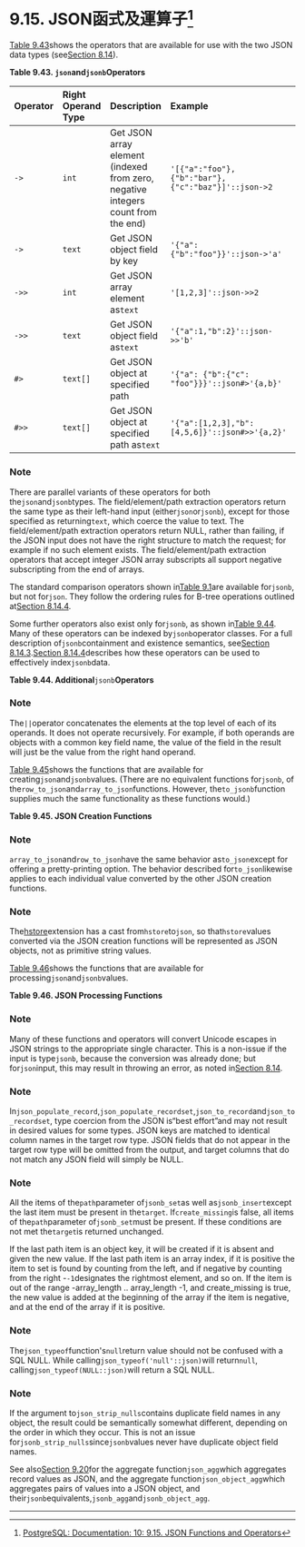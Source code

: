 # 9.15. JSON函式及運算子[^1]

[Table 9.43](https://www.postgresql.org/docs/10/static/functions-json.html#functions-json-op-table)shows the operators that are available for use with the two JSON data types \(see[Section 8.14](https://www.postgresql.org/docs/10/static/datatype-json.html)\).

**Table 9.43. `json`and`jsonb`Operators**

| Operator | Right Operand Type | Description | Example | Example Result |
| :--- | :--- | :--- | :--- | :--- |
| `->` | `int` | Get JSON array element \(indexed from zero, negative integers count from the end\) | `'[{"a":"foo"},{"b":"bar"},{"c":"baz"}]'::json->2` | `{"c":"baz"}` |
| `->` | `text` | Get JSON object field by key | `'{"a": {"b":"foo"}}'::json->'a'` | `{"b":"foo"}` |
| `->>` | `int` | Get JSON array element as`text` | `'[1,2,3]'::json->>2` | `3` |
| `->>` | `text` | Get JSON object field as`text` | `'{"a":1,"b":2}'::json->>'b'` | `2` |
| `#>` | `text[]` | Get JSON object at specified path | `'{"a": {"b":{"c": "foo"}}}'::json#>'{a,b}'` | `{"c": "foo"}` |
| `#>>` | `text[]` | Get JSON object at specified path as`text` | `'{"a":[1,2,3],"b":[4,5,6]}'::json#>>'{a,2}'` | `3` |



### Note

There are parallel variants of these operators for both the`json`and`jsonb`types. The field/element/path extraction operators return the same type as their left-hand input \(either`json`or`jsonb`\), except for those specified as returning`text`, which coerce the value to text. The field/element/path extraction operators return NULL, rather than failing, if the JSON input does not have the right structure to match the request; for example if no such element exists. The field/element/path extraction operators that accept integer JSON array subscripts all support negative subscripting from the end of arrays.

The standard comparison operators shown in[Table 9.1](https://www.postgresql.org/docs/10/static/functions-comparison.html#functions-comparison-op-table)are available for`jsonb`, but not for`json`. They follow the ordering rules for B-tree operations outlined at[Section 8.14.4](https://www.postgresql.org/docs/10/static/datatype-json.html#json-indexing).

Some further operators also exist only for`jsonb`, as shown in[Table 9.44](https://www.postgresql.org/docs/10/static/functions-json.html#functions-jsonb-op-table). Many of these operators can be indexed by`jsonb`operator classes. For a full description of`jsonb`containment and existence semantics, see[Section 8.14.3](https://www.postgresql.org/docs/10/static/datatype-json.html#json-containment).[Section 8.14.4](https://www.postgresql.org/docs/10/static/datatype-json.html#json-indexing)describes how these operators can be used to effectively index`jsonb`data.

**Table 9.44. Additional**`jsonb`**Operators**

### Note

The`||`operator concatenates the elements at the top level of each of its operands. It does not operate recursively. For example, if both operands are objects with a common key field name, the value of the field in the result will just be the value from the right hand operand.

[Table 9.45](https://www.postgresql.org/docs/10/static/functions-json.html#functions-json-creation-table)shows the functions that are available for creating`json`and`jsonb`values. \(There are no equivalent functions for`jsonb`, of the`row_to_json`and`array_to_json`functions. However, the`to_jsonb`function supplies much the same functionality as these functions would.\)

**Table 9.45. JSON Creation Functions**

### Note

`array_to_json`and`row_to_json`have the same behavior as`to_json`except for offering a pretty-printing option. The behavior described for`to_json`likewise applies to each individual value converted by the other JSON creation functions.

### Note

The[hstore](https://www.postgresql.org/docs/10/static/hstore.html)extension has a cast from`hstore`to`json`, so that`hstore`values converted via the JSON creation functions will be represented as JSON objects, not as primitive string values.

[Table 9.46](https://www.postgresql.org/docs/10/static/functions-json.html#functions-json-processing-table)shows the functions that are available for processing`json`and`jsonb`values.

**Table 9.46. JSON Processing Functions**

### Note

Many of these functions and operators will convert Unicode escapes in JSON strings to the appropriate single character. This is a non-issue if the input is type`jsonb`, because the conversion was already done; but for`json`input, this may result in throwing an error, as noted in[Section 8.14](https://www.postgresql.org/docs/10/static/datatype-json.html).

### Note

In`json_populate_record`,`json_populate_recordset`,`json_to_record`and`json_to_recordset`, type coercion from the JSON is“best effort”and may not result in desired values for some types. JSON keys are matched to identical column names in the target row type. JSON fields that do not appear in the target row type will be omitted from the output, and target columns that do not match any JSON field will simply be NULL.

### Note

All the items of the`path`parameter of`jsonb_set`as well as`jsonb_insert`except the last item must be present in the`target`. If`create_missing`is false, all items of the`path`parameter of`jsonb_set`must be present. If these conditions are not met the`target`is returned unchanged.

If the last path item is an object key, it will be created if it is absent and given the new value. If the last path item is an array index, if it is positive the item to set is found by counting from the left, and if negative by counting from the right -`-1`designates the rightmost element, and so on. If the item is out of the range -array\_length .. array\_length -1, and create\_missing is true, the new value is added at the beginning of the array if the item is negative, and at the end of the array if it is positive.

### Note

The`json_typeof`function's`null`return value should not be confused with a SQL NULL. While calling`json_typeof('null'::json)`will return`null`, calling`json_typeof(NULL::json)`will return a SQL NULL.

### Note

If the argument to`json_strip_nulls`contains duplicate field names in any object, the result could be semantically somewhat different, depending on the order in which they occur. This is not an issue for`jsonb_strip_nulls`since`jsonb`values never have duplicate object field names.

See also[Section 9.20](https://www.postgresql.org/docs/10/static/functions-aggregate.html)for the aggregate function`json_agg`which aggregates record values as JSON, and the aggregate function`json_object_agg`which aggregates pairs of values into a JSON object, and their`jsonb`equivalents,`jsonb_agg`and`jsonb_object_agg`.

---

[^1]:  [PostgreSQL: Documentation: 10: 9.15. JSON Functions and Operators](https://www.postgresql.org/docs/10/static/functions-json.html)

